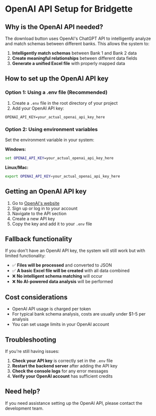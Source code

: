 # OpenAI API Setup for Bridgette

## Why is the OpenAI API needed?

The download button uses OpenAI's ChatGPT API to intelligently analyze and match schemas between different banks. This allows the system to:

1. **Intelligently match schemas** between Bank 1 and Bank 2 data
2. **Create meaningful relationships** between different data fields
3. **Generate a unified Excel file** with properly mapped data

## How to set up the OpenAI API key

### Option 1: Using a .env file (Recommended)

1. Create a `.env` file in the root directory of your project
2. Add your OpenAI API key:

```env
OPENAI_API_KEY=your_actual_openai_api_key_here
```

### Option 2: Using environment variables

Set the environment variable in your system:

**Windows:**
```cmd
set OPENAI_API_KEY=your_actual_openai_api_key_here
```

**Linux/Mac:**
```bash
export OPENAI_API_KEY=your_actual_openai_api_key_here
```

## Getting an OpenAI API key

1. Go to [OpenAI's website](https://platform.openai.com/)
2. Sign up or log in to your account
3. Navigate to the API section
4. Create a new API key
5. Copy the key and add it to your `.env` file

## Fallback functionality

If you don't have an OpenAI API key, the system will still work but with limited functionality:

- ✅ **Files will be processed** and converted to JSON
- ✅ **A basic Excel file will be created** with all data combined
- ❌ **No intelligent schema matching** will occur
- ❌ **No AI-powered data analysis** will be performed

## Cost considerations

- OpenAI API usage is charged per token
- For typical bank schema analysis, costs are usually under $1-5 per analysis
- You can set usage limits in your OpenAI account

## Troubleshooting

If you're still having issues:

1. **Check your API key** is correctly set in the `.env` file
2. **Restart the backend server** after adding the API key
3. **Check the console logs** for any error messages
4. **Verify your OpenAI account** has sufficient credits

## Need help?

If you need assistance setting up the OpenAI API, please contact the development team.
